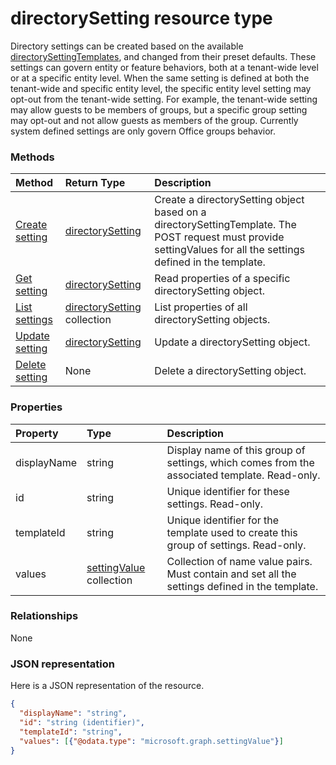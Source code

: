 # directorySetting resource type

Directory settings can be created based on the available [directorySettingTemplates](directorySettingTemplate.md), and changed from their preset defaults. These settings can govern entity or feature behaviors, both at a tenant-wide level or at a specific entity level. When the same setting is defined at both the tenant-wide and specific entity level, the specific entity level setting may opt-out from the tenant-wide setting.  For example, the tenant-wide setting may allow guests to be members of groups, but a specific group setting may opt-out and not allow guests as members of the group. Currently system defined settings are only govern Office groups behavior.


### Methods

| Method		   | Return Type	|Description|
|:---------------|:--------|:----------|
|[Create setting](../api/directorysetting_get.md) | [directorySetting](directorysetting.md) |Create a directorySetting object based on a directorySettingTemplate. The POST request must provide settingValues for all the settings defined in the template.|
|[Get setting](../api/directorysetting_get.md) | [directorySetting](directorysetting.md) |Read properties of a specific directorySetting object.|
|[List settings](../api/directorysetting_list.md) | [directorySetting](directorysetting.md) collection |List properties of all directorySetting objects.|
|[Update setting](../api/directorysetting_update.md) | [directorySetting](directorysetting.md)	|Update a directorySetting object. |
|[Delete setting](../api/directorysetting_delete.md) | None |Delete a directorySetting object. |

### Properties
| Property	   | Type	|Description|
|:---------------|:--------|:----------|
|displayName|string|Display name of this group of settings, which comes from the associated template. Read-only.|
|id|string| Unique identifier for these settings. Read-only.|
|templateId|string| Unique identifier for the template used to create this group of settings. Read-only.|
|values|[settingValue](settingvalue.md) collection| Collection of name value pairs. Must contain and set all the settings defined in the template.|

### Relationships
None


### JSON representation

Here is a JSON representation of the resource.

<!-- {
  "blockType": "resource",
  "optionalProperties": [

  ],
  "@odata.type": "microsoft.graph.directorySetting"
}-->

```json
{
  "displayName": "string",
  "id": "string (identifier)",
  "templateId": "string",
  "values": [{"@odata.type": "microsoft.graph.settingValue"}]
}

```

<!-- uuid: 8fcb5dbc-d5aa-4681-8e31-b001d5168d79
2015-10-25 14:57:30 UTC -->
<!-- {
  "type": "#page.annotation",
  "description": "directorySetting resource",
  "keywords": "",
  "section": "documentation",
  "tocPath": ""
}-->